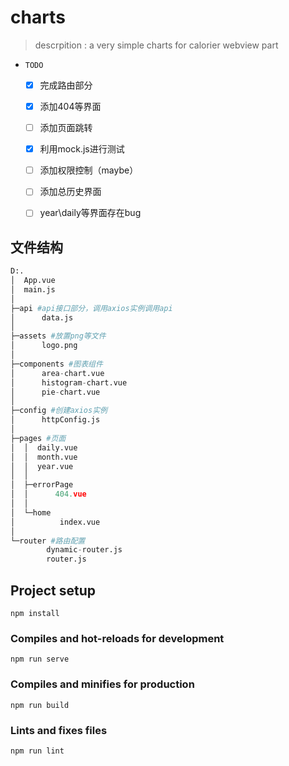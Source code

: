 # charts
> descrpition : a very simple charts  for calorier webview part

- `TODO`
    - [x] 完成路由部分
    - [x] 添加404等界面
    - [ ] 添加页面跳转
    - [x] 利用mock.js进行测试
    - [ ] 添加权限控制（maybe）
    - [ ] 添加总历史界面
    - [ ] year\daily等界面存在bug

 
## 文件结构
```python
D:.
│  App.vue 
│  main.js
│
├─api #api接口部分，调用axios实例调用api
│      data.js
│
├─assets #放置png等文件
│      logo.png
│
├─components #图表组件
│      area-chart.vue
│      histogram-chart.vue
│      pie-chart.vue
│
├─config #创建axios实例
│      httpConfig.js
│
├─pages #页面
│  │  daily.vue
│  │  month.vue
│  │  year.vue
│  │
│  ├─errorPage
│  │      404.vue
│  │
│  └─home
│          index.vue
│
└─router #路由配置
        dynamic-router.js
        router.js
```
## Project setup
```
npm install
```

### Compiles and hot-reloads for development
```
npm run serve
```

### Compiles and minifies for production
```
npm run build
```

### Lints and fixes files
```
npm run lint
```


